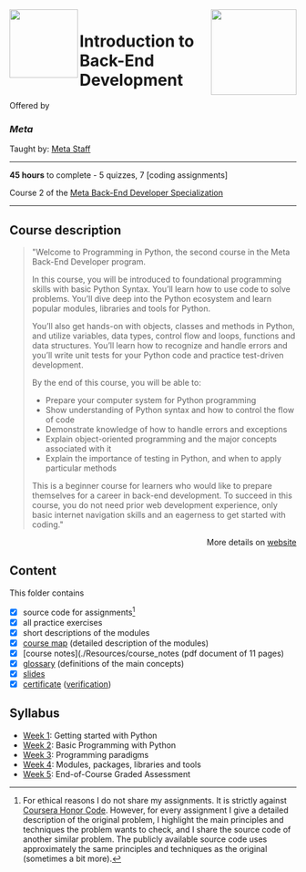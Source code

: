 <a href="https://www.coursera.org/learn/programming-in-python">
  <img src="/img/Introduction_to_Back-End_Development_logo.avif" width="150" align="right">
</a>

<img src="https://brandlogos.net/wp-content/uploads/2021/10/Meta-logo.svg" width="120" height="120" align="left">

# Introduction to Back-End Development

Offered by 
### *Meta*

Taught by: [Meta Staff](https://www.coursera.org/instructor/~30575670)

---

**45 hours** to complete - 5 quizzes, 7 [coding assignments]

Course 2 of the [Meta Back-End Developer Specialization](../) 

---

## Course description

>"Welcome to Programming in Python, the second course in the Meta Back-End Developer program.
>
>In this course, you will be introduced to foundational programming skills with basic Python Syntax. You’ll learn how to use code to solve problems. You’ll dive deep into the Python ecosystem and learn popular modules, libraries and tools for Python. 
>
>You’ll also get hands-on with objects, classes and methods in Python, and utilize variables, data types, control flow and loops, functions and data structures. You’ll learn how to recognize and handle errors and you’ll write unit tests for your Python code and practice test-driven development.
>
>By the end of this course, you will be able to:
>- Prepare your computer system for Python programming
>- Show understanding of Python syntax and how to control the flow of code
>- Demonstrate knowledge of how to handle errors and exceptions
>- Explain object-oriented programming and the major concepts associated with it
>- Explain the importance of testing in Python, and when to apply particular methods
>
>This is a beginner course for learners who would like to prepare themselves for a career in back-end development. To succeed in this course, you do not need prior web development experience, only basic internet navigation skills and an eagerness to get started with coding."

<p align="right">More details on <a href="https://www.coursera.org/learn/programming-in-python">website</a></p>

## Content
This folder contains 
- [x] source code for assignments[^1]
- [x] all practice exercises
- [x] short descriptions of the modules 
- [x] [course map](./Resources/course_map) (detailed description of the modules)
- [x] [course notes](./Resources/course_notes (pdf document of 11 pages)
- [x] [glossary](./Resources/glossary) (definitions of the main concepts)
- [x] [slides](./Slides) 
- [x] [certificate](./Certificate/certificate.pdf) ([verification](certificate_link))

## Syllabus
- [Week 1](./Week%201): Getting started with Python
- [Week 2](./Week%202): Basic Programming with Python
- [Week 3](./Week%203): Programming paradigms
- [Week 4](./Week%204): Modules, packages, libraries and tools
- [Week 5](./Week%205): End-of-Course Graded Assessment

[^1]: For ethical reasons I do not share my assignments. It is strictly against [Coursera Honor Code](https://www.coursera.support/s/article/209818863-Coursera-Honor-Code?language=en_US). However, for every assignment I give a detailed description of the original problem, I highlight the main principles and techniques the problem wants to check, and I share the source code of another similar problem. The publicly available source code uses approximately the same principles and techniques as the original (sometimes a bit more). 
